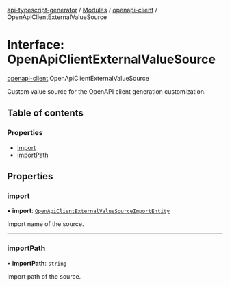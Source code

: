 [api-typescript-generator](../../README.md) / [Modules](../modules.md) / [openapi-client](../modules/openapi_client.md) / OpenApiClientExternalValueSource

# Interface: OpenApiClientExternalValueSource

[openapi-client](../modules/openapi_client.md).OpenApiClientExternalValueSource

Custom value source for the OpenAPI client generation customization.

## Table of contents

### Properties

- [import](openapi_client.OpenApiClientExternalValueSource.md#import)
- [importPath](openapi_client.OpenApiClientExternalValueSource.md#importpath)

## Properties

### import

• **import**: [`OpenApiClientExternalValueSourceImportEntity`](../modules/openapi_client.md#openapiclientexternalvaluesourceimportentity)

Import name of the source.

___

### importPath

• **importPath**: `string`

Import path of the source.
